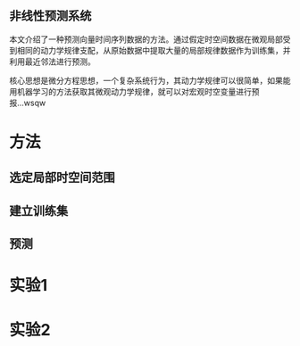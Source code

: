非线性预测系统
---
本文介绍了一种预测向量时间序列数据的方法。通过假定时空间数据在微观局部受到相同的动力学规律支配，从原始数据中提取大量的局部规律数据作为训练集，并利用最近邻法进行预测。

核心思想是微分方程思想，一个复杂系统行为，其动力学规律可以很简单，如果能用机器学习的方法获取其微观动力学规律，就可以对宏观时空变量进行预报...wsqw

# 方法
## 选定局部时空间范围
## 建立训练集
## 预测


# 实验1

# 实验2

